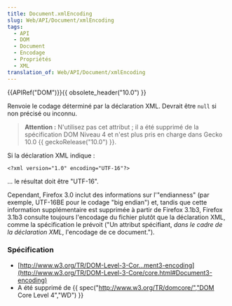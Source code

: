 ```yaml
---
title: Document.xmlEncoding
slug: Web/API/Document/xmlEncoding
tags:
  - API
  - DOM
  - Document
  - Encodage
  - Propriétés
  - XML
translation_of: Web/API/Document/xmlEncoding
---
```

{{APIRef("DOM")}}{{ obsolete_header("10.0") }}

Renvoie le codage déterminé par la déclaration XML. Devrait être `null` si non précisé ou inconnu.

> **Attention :** N'utilisez pas cet attribut ; il a été supprimé de la spécification DOM Niveau 4 et n'est plus pris en charge dans Gecko 10.0 {{ geckoRelease("10.0") }}.

Si la déclaration XML indique :

    <?xml version="1.0" encoding="UTF-16"?>

... le résultat doit être "UTF-16".

Cependant, Firefox 3.0 inclut des informations sur l'"endianness" (par exemple, UTF-16BE pour le codage "big endian") et, tandis que cette information supplémentaire est supprimée à partir de Firefox 3.1b3, Firefox 3.1b3 consulte toujours l'encodage du fichier plutôt que la déclaration XML, comme la spécification le prévoit ("Un attribut spécifiant, _dans le cadre de la déclaration XML_, l'encodage de ce document.").

### Spécification

- [http://www.w3.org/TR/DOM-Level-3-Cor...ment3-encoding](http://www.w3.org/TR/DOM-Level-3-Core/core.html#Document3-encoding)
- A été supprimé de {{ spec("http://www.w3.org/TR/domcore/","DOM Core Level 4","WD") }}
